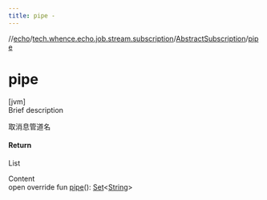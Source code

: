 ```yaml
---
title: pipe -
---
```

//[echo](../../index.md)/[tech.whence.echo.job.stream.subscription](../index.md)/[AbstractSubscription](index.md)/[pipe](pipe.md)



# pipe  
[jvm]  
Brief description  


取消息管道名



#### Return  


List<String>

  
Content  
open override fun [pipe](pipe.md)(): [Set](https://kotlinlang.org/api/latest/jvm/stdlib/kotlin.collections/-set/index.html)<[String](https://kotlinlang.org/api/latest/jvm/stdlib/kotlin/-string/index.html)>  



